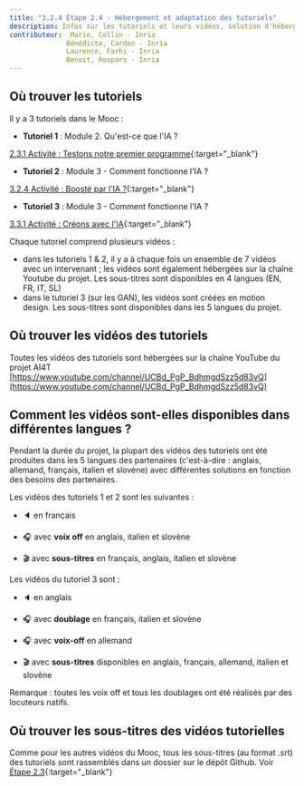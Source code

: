 ```yaml
---
title: "3.2.4 Étape 2.4 - Hébergement et adaptation des tutoriels"
description: Infos sur les tutoriels et leurs vidéos, solution d'hébergement, versions disponibles.
contributeur:  Marie, Collin - Inria
              Bénédicte, Cardon - Inria
              Laurence, Farhi - Inria
              Benoit, Rospars - Inria
---
```


## Où trouver les tutoriels

Il y a 3 tutoriels dans le Mooc :

- **Tutoriel 1** : Module 2. Qu'est-ce que l'IA ?

[2.3.1 Activité : Testons notre premier programme](https://inrialearninglab.github.io/ai4t//1-Mooc/module-2-what-is-meant-by-ai/2-3-lets-test-our-first-program/2-3-1a-tutorial-lets-test-our-first-program.html){:target="_blank"}

- **Tutoriel 2** : Module 3 - Comment fonctionne l'IA ?

[3.2.4 Activité : Boosté par l'IA ?](https://inrialearninglab.github.io/ai4t//1-Mooc/module-3-how-does-AI-work/3-2-lets-play-with-the-data/3-2-4a-tutorial-boosted-with-ai.html){:target="_blank"}

- **Tutoriel 3** : Module 3 - Comment fonctionne l'IA ?

[3.3.1 Activité : Créons avec l'IA](https://inrialearninglab.github.io/ai4t//1-Mooc/module-3-how-does-AI-work/3-3-of-machine-learning-and-data/3-3-1a-lets-create-with-ai.html){:target="_blank"}

Chaque tutoriel comprend plusieurs vidéos :
- dans les tutoriels 1 & 2, il y a à chaque fois un ensemble de 7 vidéos avec un intervenant ; les vidéos sont également hébergées sur la chaîne Youtube du projet. Les sous-titres sont disponibles en 4 langues (EN, FR, IT, SL)
- dans le tutoriel 3 (sur les GAN), les vidéos sont créées en motion design. Les sous-titres sont disponibles dans les 5 langues du projet.

## Où trouver les vidéos des tutoriels

Toutes les vidéos des tutoriels sont hébergées sur la chaîne YouTube du projet AI4T [https://www.youtube.com/channel/UCBd_PgP_BdhmgdSzz5d83vQ](https://www.youtube.com/channel/UCBd_PgP_BdhmgdSzz5d83vQ)

## Comment les vidéos sont-elles disponibles dans différentes langues ?

Pendant la durée du projet, la plupart des vidéos des tutoriels ont été produites dans les 5 langues des partenaires (c'est-à-dire : anglais, allemand, français, italien et slovène) avec différentes solutions en fonction des besoins des partenaires.

Les vidéos des tutoriels 1 et 2 sont les suivantes :

- 🔈 en français

- 🎧 avec **voix off** en anglais, italien et slovène

- 🎬 avec **sous-titres** en français, anglais, italien et slovène

Les vidéos du tutoriel 3 sont :

- 🔈 en anglais

- 🎧 avec **doublage** en français, italien et slovène

- 🎧 avec **voix-off** en allemand

- 🎬 avec **sous-titres** disponibles en anglais, français, allemand, italien et slovène

Remarque : toutes les voix off et tous les doublages ont été réalisés par des locuteurs natifs.

## Où trouver les sous-titres des vidéos tutorielles

Comme pour les autres vidéos du Mooc, tous les sous-titres (au format .srt) des tutoriels sont rassemblés dans un dossier sur le dépôt Github.
Voir [Étape 2.3](https://inrialearninglab.github.io/ai4t//3-Build-your-own-training/3-2-Step-2-Translating-the-mooc-resources/3-2-1-Step-2-1.en.md){:target="_blank"}
